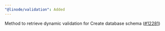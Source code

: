 ```yaml
---
"@linode/validation": Added
---
```


Method to retrieve dynamic validation for Create database schema  ([#12281](https://github.com/linode/manager/pull/12281))
